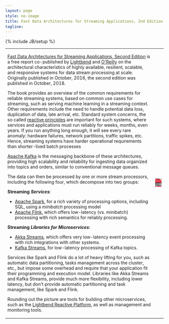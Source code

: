 ```yaml
---
layout: page
style: no-image
title: Fast Data Architectures for Streaming Applications, 2nd Edition
tagline:
---
```

{% include JB/setup %}

<table>
<tr>
<td>
<p><a href="http://www.oreilly.com/data/free/fast-data-architectures-for-streaming-applications.csp">Fast Data Architectures for Streaming Applications, Second Edition</a> is a free report co-published by <a href="http://lightbend.com">Lightbend</a> and <a href="http://oreilly.com">O'Reilly</a> on the architectural characteristics of highly available, resilient, scalable, and responsive systems for data stream processing at scale. Originally published in October, 2016, the second edition was published in October, 2018.</p>

<p>The book provides an overview of the common requirements for reliable streaming systems, based on common use cases for streaming, such as serving machine learning in a streaming context. Other requirements include the need to handle potential data loss, duplication of data, late arrival, etc. Standard system concerns, the so called <a href="http://www.reactivemanifesto.org/">reactive principles</a> are important for such systems, where services and applications must run reliably for weeks, months, even years. If you run anything long enough, it will see every rare anomaly: hardware failures, network partitions, traffic spikes, etc. Hence, streaming systems have harder operational requirements than shorter-lived batch processes</p>

<p><a href="http://kafka.apache.org">Apache Kafka</a> is the messaging backbone of these architectures, providing high scalability and reliability for ingesting data organized into topics and orders, similar to conventional message queues.</p>

<p>The data can then be processed by one or more stream processors, including the following four, which decompose into two groups:</p>

<b>Streaming <em>Services</em></b>:

<ul>
  <li><a href="http://spark.apache.org">Apache Spark</a>, for a rich variety of processing options, including SQL, using a <em>minibatch</em> processing model</li>
  <li><a href="http://flink.apache.org">Apache Flink</a>, which offers low-latency (vs. minibatch) processing with rich semantics for reliably processing.</li>
</ul>

<b>Streaming <em>Libraries for Microservices</em></b>:

<ul>
  <li><a href="http://akka.io">Akka Streams</a>, which offers very low-latency event processing with rich integrations with other systems.</li>
  <li><a href="http://docs.confluent.io/3.0.0/streams/">Kafka Streams</a>, for low-latency processing of Kafka topics.</li>
</ul>

<p>Services like Spark and Flink do a lot of heavy lifting for you, such as automatic data partitioning, tasks management across the cluster, etc., but impose some overhead and require that your application fit their programming and execution model. Libraries like Akka Streams and Kafka Streams, provide much more flexibility, including lower latency, but don't provide automatic partitioning and task management, like Spark and Flink.</p>

<p>Rounding out the picture are tools for building other microservices, such as the <a href="http://www.lightbend.com/platform">Lightbend Reactive Platform</a>, as well as management and monitoring tools.</p>

</td>
<td class="fd-arch-streaming-cover-cell"><a href="https://lbnd.io/fast-data-book"><img src="/assets/images/FastDataArch-StreamingApps-2ndEd-256x337.png" alt="Fast Data Architectures for Streaming Applications, Second Edition"/></a></td>
</tr>
</table>
